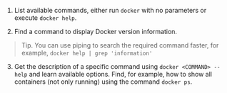 
1. List available commands, either run `docker` with no parameters or execute `docker help`.

2. Find a command to display Docker version information.   
  > Tip. You can use piping to search the required command faster, for example, `docker help | grep 'information'`

3. Get the description of a specific command using `docker <COMMAND> --help` and learn available options. Find, for example, how to show all containers (not only running) using the command `docker ps`.
